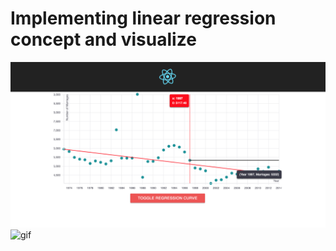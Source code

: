 # Implementing linear regression concept and visualize

![img](./public/imgs/screen.png)
![gif](https://media.giphy.com/media/RDmxyuqP6Tpwk/giphy.gif)
